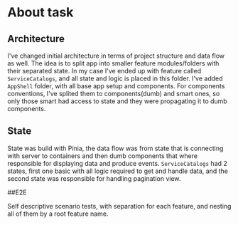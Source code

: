 # About task

## Architecture

I've changed initial architecture in terms of project structure and data flow as well. The idea is to split app into smaller
feature modules/folders with their separated state. In my case I've ended up with feature called `ServiceCatalogs`,
and all state and logic is placed in this folder. I've added `AppShell` folder, with all base app setup and components.
For components conventions, I've splited them to components(dumb) and smart ones, so only those smart had access to state
and they were propagating it to dumb components.

## State

State was build with Pinia, the data flow was from state that is connecting with server to containers and then dumb 
components that where responsible for displaying data and produce events. `ServiceCatalogs` had 2 states, first one
basic with all logic required to get and handle data, and the second state was responsible for handling pagination view.


##E2E

Self descriptive scenario tests, with separation for each feature, and nesting all of them by a root feature name.
